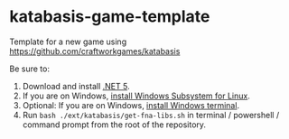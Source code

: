 # katabasis-game-template

Template for a new game using https://github.com/craftworkgames/katabasis

Be sure to:

1. Download and install [.NET 5](https://dotnet.microsoft.com/download).
2. If you are on Windows, [install Windows Subsystem for Linux](https://docs.microsoft.com/en-us/windows/wsl/install-win10).
3. Optional: If you are on Windows, [install Windows terminal](https://docs.microsoft.com/en-us/windows/terminal/get-started).
4. Run `bash ./ext/katabasis/get-fna-libs.sh` in terminal / powershell / command prompt from the root of the repository.
